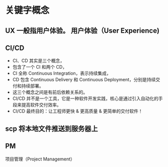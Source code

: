 # 关键字概念

## UX 一般指用户体验。 用户体验（User Experience)

## CI/CD

- CI、CD 其实是三个概念，
- 包含了一个 CI 和两个 CD，
- CI 全称 Continuous Integration，表示持续集成，
- CD 包含 Continuous Delivery 和 Continuous Deployment，分别是持续交付和持续部署。
- 这三个概念之间是有前后依赖关系的。
- CI/CD 并不是一个工具，它是一种软件开发实践，核心是通过引入自动化的手段来提高软件交付效率。
- CI/CD 最终目的：让工程师更快 & 更高质量 & 更简单的交付软件！

## scp 将本地文件推送到服务器上

## PM

项目管理（Project Management）
